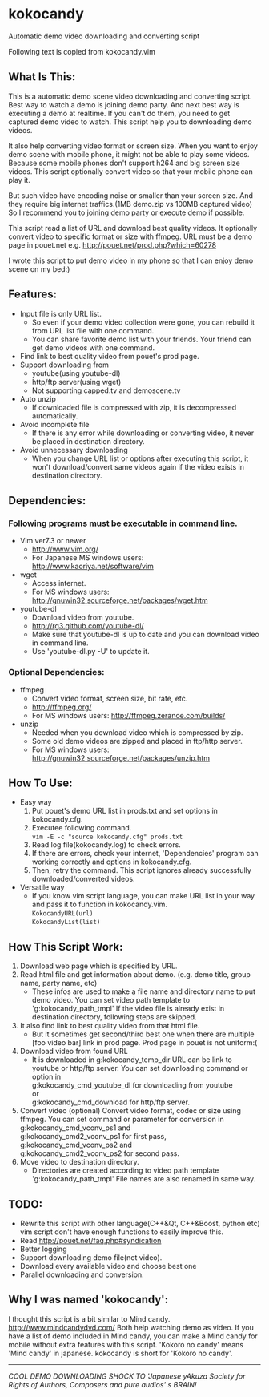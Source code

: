 kokocandy
=========

Automatic demo video downloading and converting script

Following text is copied from kokocandy.vim

What Is This:
----------------
This is a automatic demo scene video downloading and converting script.
Best way to watch a demo is joining demo party.
And next best way is executing a demo at realtime.
If you can't do them, you need to get captured demo video to watch.
This script help you to downloading demo videos.

It also help converting video format or screen size.
When you want to enjoy demo scene with mobile phone,
it might not be able to play some videos.
Because some mobile phones don't support h264 and big screen size videos. 
This script optionally convert video so that your mobile phone can play it.

But such video have encoding noise or smaller than your screen size. 
And they require big internet traffics.(1MB demo.zip vs 100MB captured video)
So I recommend you to joining demo party or execute demo if possible.

This script read a list of URL and download best quality videos.
It optionally convert video to specific format or size with ffmpeg.
URL must be a demo page in pouet.net
e.g.
http://pouet.net/prod.php?which=60278

I wrote this script to put demo video in my phone so that I can enjoy demo
scene on my bed:)


Features:
----------------
* Input file is only URL list.
    * So even if your demo video collection were gone,
      you can rebuild it from URL list file with one command.
    * You can share favorite demo list with your friends.
      Your friend can get demo videos with one command.
* Find link to best quality video from pouet's prod page. 
* Support downloading from
    * youtube(using youtube-dl)
    * http/ftp server(using wget)
    * Not supporting capped.tv and demoscene.tv
* Auto unzip 
    * If downloaded file is compressed with zip,
      it is decompressed automatically.
* Avoid incomplete file
    * If there is any error while downloading or converting video,
	  it never be placed in destination directory.
* Avoid unnecessary downloading
    * When you change URL list or options after executing this script,
      it won't download/convert same videos again
      if the video exists in destination directory.


Dependencies:
----------------
### Following programs must be executable in command line.

* Vim ver7.3 or newer
    * http://www.vim.org/
    * For Japanese MS windows users:
      http://www.kaoriya.net/software/vim
* wget
    * Access internet.
    * For MS windows users:
      http://gnuwin32.sourceforge.net/packages/wget.htm
* youtube-dl
    * Download video from youtube.
    * http://rg3.github.com/youtube-dl/
    * Make sure that youtube-dl is up to date and you can download video in command line.
    * Use 'youtube-dl.py -U' to update it.

### Optional Dependencies:

* ffmpeg
    * Convert video format, screen size, bit rate, etc.
    * http://ffmpeg.org/
    * For MS windows users:
      http://ffmpeg.zeranoe.com/builds/
* unzip
    * Needed when you download video which is compressed by zip.
    * Some old demo videos are zipped and placed in ftp/http server.
    * For MS windows users:
      http://gnuwin32.sourceforge.net/packages/unzip.htm


How To Use:
----------------
* Easy way
    1. Put pouet's demo URL list in prods.txt and set options in kokocandy.cfg.
    2. Executee following command.  
       `vim -E -c "source kokocandy.cfg" prods.txt`
    3. Read log file(kokocandy.log) to check errors.
    4. If there are errors, check your internet,
       'Dependencies' program can working correctly
       and options in kokocandy.cfg.
    5. Then, retry the command.
       This script ignores already successfully downloaded/converted videos.
* Versatile way
    * If you know vim script language, you can make URL list in your way and
      pass it to function in kokocandy.vim.  
      `KokocandyURL(url)`  
      `KokocandyList(list)`


How This Script Work:
----------------
1. Download web page which is specified by URL.
2. Read html file and get information about demo.
   (e.g. demo title, group name, party name, etc)
   * These infos are used to make a file name and directory name to put demo video.
   You can set video path template to 'g:kokocandy_path_tmpl'
   If the video file is already exist in destination directory,
   following steps are skipped.
3. It also find link to best quality video from that html file.
   * But it sometimes get second/third best one
   when there are multiple [foo video bar] link in prod page.
   Prod page in pouet is not uniform:(
4. Download video from found URL
   * It is downloaded in g:kokocandy_temp_dir
   URL can be link to youtube or http/ftp server.
   You can set downloading command or option in  
   g:kokocandy_cmd_youtube_dl	for downloading from youtube  
   or  
   g:kokocandy_cmd_download	for http/ftp server.
5. Convert video (optional)
   Convert video format, codec or size using ffmpeg.
   You can set command or parameter for conversion in  
   g:kokocandy_cmd_vconv_ps1	and  
   g:kokocandy_cmd2_vconv_ps1	for first pass,  
   g:kokocandy_cmd_vconv_ps2	and  
   g:kokocandy_cmd2_vconv_ps2	for second pass.  
6. Move video to destination directory.
   * Directories are created according to video path template 'g:kokocandy_path_tmpl'
   File names are also renamed in same way.


TODO:
----------------
* Rewrite this script with other language(C++&Qt, C++&Boost, python etc)
  vim script don't have enough functions to easily improve this.
* Read http://pouet.net/faq.php#syndication 
* Better logging
* Support downloading demo file(not video).
* Download every available video and choose best one
* Parallel downloading and conversion.


Why I was named 'kokocandy':
----------------
I thought this script is a bit similar to Mind candy.
http://www.mindcandydvd.com/
Both help watching demo as video.
If you have a list of demo included in Mind candy,
you can make a Mind candy for mobile without extra features with this script.
'Kokoro no candy' means 'Mind candy' in japanese.
kokocandy is short for 'Kokoro no candy'.


----------------
*COOL DEMO DOWNLOADING SHOCK TO
'Japanese yAkuza Society for Rights of Authors, Composers and pure audios' s BRAIN!*
